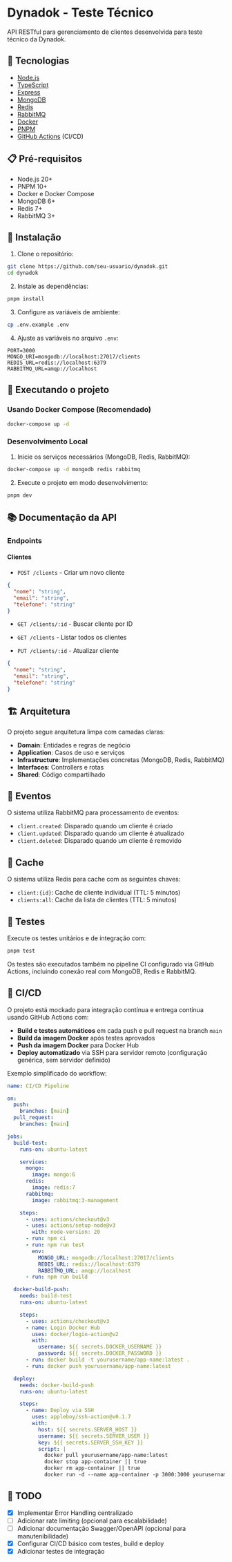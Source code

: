 # Dynadok - Teste Técnico

API RESTful para gerenciamento de clientes desenvolvida para teste técnico da Dynadok.

## 🚀 Tecnologias

* [Node.js](https://nodejs.org/)
* [TypeScript](https://www.typescriptlang.org/)
* [Express](https://expressjs.com/)
* [MongoDB](https://www.mongodb.com/)
* [Redis](https://redis.io/)
* [RabbitMQ](https://www.rabbitmq.com/)
* [Docker](https://www.docker.com/)
* [PNPM](https://pnpm.io/)
* [GitHub Actions](https://github.com/features/actions) (CI/CD)

## 📋 Pré-requisitos

* Node.js 20+
* PNPM 10+
* Docker e Docker Compose
* MongoDB 6+
* Redis 7+
* RabbitMQ 3+

## 🔧 Instalação

1. Clone o repositório:

```bash
git clone https://github.com/seu-usuario/dynadok.git
cd dynadok
```

2. Instale as dependências:

```bash
pnpm install
```

3. Configure as variáveis de ambiente:

```bash
cp .env.example .env
```

4. Ajuste as variáveis no arquivo `.env`:

```env
PORT=3000
MONGO_URI=mongodb://localhost:27017/clients
REDIS_URL=redis://localhost:6379
RABBITMQ_URL=amqp://localhost
```

## 🚀 Executando o projeto

### Usando Docker Compose (Recomendado)

```bash
docker-compose up -d
```

### Desenvolvimento Local

1. Inicie os serviços necessários (MongoDB, Redis, RabbitMQ):

```bash
docker-compose up -d mongodb redis rabbitmq
```

2. Execute o projeto em modo desenvolvimento:

```bash
pnpm dev
```

## 📚 Documentação da API

### Endpoints

#### Clientes

* `POST /clients` - Criar um novo cliente

```json
{
  "nome": "string",
  "email": "string",
  "telefone": "string"
}
```

* `GET /clients/:id` - Buscar cliente por ID

* `GET /clients` - Listar todos os clientes

* `PUT /clients/:id` - Atualizar cliente

```json
{
  "nome": "string",
  "email": "string",
  "telefone": "string"
}
```

## 🏗️ Arquitetura

O projeto segue arquitetura limpa com camadas claras:

* **Domain**: Entidades e regras de negócio
* **Application**: Casos de uso e serviços
* **Infrastructure**: Implementações concretas (MongoDB, Redis, RabbitMQ)
* **Interfaces**: Controllers e rotas
* **Shared**: Código compartilhado

## 🔄 Eventos

O sistema utiliza RabbitMQ para processamento de eventos:

* `client.created`: Disparado quando um cliente é criado
* `client.updated`: Disparado quando um cliente é atualizado
* `client.deleted`: Disparado quando um cliente é removido

## 💾 Cache

O sistema utiliza Redis para cache com as seguintes chaves:

* `client:{id}`: Cache de cliente individual (TTL: 5 minutos)
* `clients:all`: Cache da lista de clientes (TTL: 5 minutos)

## 🧪 Testes

Execute os testes unitários e de integração com:

```bash
pnpm test
```

Os testes são executados também no pipeline CI configurado via GitHub Actions, incluindo conexão real com MongoDB, Redis e RabbitMQ.

## 🔄 CI/CD

O projeto está mockado para integração contínua e entrega contínua usando GitHub Actions com:

* **Build e testes automáticos** em cada push e pull request na branch `main`
* **Build da imagem Docker** após testes aprovados
* **Push da imagem Docker** para Docker Hub
* **Deploy automatizado** via SSH para servidor remoto (configuração genérica, sem servidor definido)

Exemplo simplificado do workflow:

```yaml
name: CI/CD Pipeline

on:
  push:
    branches: [main]
  pull_request:
    branches: [main]

jobs:
  build-test:
    runs-on: ubuntu-latest

    services:
      mongo:
        image: mongo:6
      redis:
        image: redis:7
      rabbitmq:
        image: rabbitmq:3-management

    steps:
      - uses: actions/checkout@v3
      - uses: actions/setup-node@v3
        with: node-version: 20
      - run: npm ci
      - run: npm run test
        env:
          MONGO_URL: mongodb://localhost:27017/clients
          REDIS_URL: redis://localhost:6379
          RABBITMQ_URL: amqp://localhost
      - run: npm run build

  docker-build-push:
    needs: build-test
    runs-on: ubuntu-latest

    steps:
      - uses: actions/checkout@v3
      - name: Login Docker Hub
        uses: docker/login-action@v2
        with:
          username: ${{ secrets.DOCKER_USERNAME }}
          password: ${{ secrets.DOCKER_PASSWORD }}
      - run: docker build -t yourusername/app-name:latest .
      - run: docker push yourusername/app-name:latest

  deploy:
    needs: docker-build-push
    runs-on: ubuntu-latest

    steps:
      - name: Deploy via SSH
        uses: appleboy/ssh-action@v0.1.7
        with:
          host: ${{ secrets.SERVER_HOST }}
          username: ${{ secrets.SERVER_USER }}
          key: ${{ secrets.SERVER_SSH_KEY }}
          script: |
            docker pull yourusername/app-name:latest
            docker stop app-container || true
            docker rm app-container || true
            docker run -d --name app-container -p 3000:3000 yourusername/app-name:latest
```

## 📝 TODO

* [x] Implementar Error Handling centralizado
* [ ] Adicionar rate limiting (opcional para escalabilidade)
* [ ] Adicionar documentação Swagger/OpenAPI (opcional para manutenibilidade)
* [x] Configurar CI/CD básico com testes, build e deploy
* [x] Adicionar testes de integração
